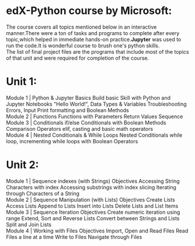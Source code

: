<h1>edX-Python course by Microsoft:</h1>
The course covers all topics mentioned below in an interactive manner.There were a ton of tasks and programs to complete after every topic,which helped in immediate hands-on practice.<b>Jupyter</b> was used to run the code.It is wonderful course to brush one's python skills.
<br/>
The list of final project files are the programs that include most of the topics of that unit and were required for completion of the course.
<h1>Unit 1:</h1>
Module 1 | Python & Jupyter Basics
Build basic Skill with Python and Jupyter Notebooks
"Hello World!", Data Types & Variables
Troubleshooting Errors, Input
Print formatting and Boolean Methods
<br/>
Module 2 | Functions
Functions with Parameters
Return Values
Sequence
<br/>
Module 3 | Conditionals
if/else Conditionals with Boolean Methods
Comparison Operators
elif, casting and basic math operators
<br/>
Module 4 | Nested Conditionals & While Loops
Nested Conditionals
while loop, incrementing
while loops with Boolean Operators
<br/>
<h1>Unit 2:</h1>
Module 1 | Sequence indexes (with Strings)
Objectives
Accessing String Characters with index
Accessing substrings with index slicing
Iterating through Characters of a String
<br/>
Module 2 | Sequence Manipulation (with Lists)
Objectives
Create Lists
Access Lists
Append to Lists
Insert into Lists
Delete Lists and List Items
<br/>
Module 3 | Sequence Iteration
Objectives
Create numeric iteration using range
Extend, Sort and Reverse Lists
Convert between Strings and Lists
Split and Join Lists
<br/>
Module 4 | Working with Files
Objectives
Import, Open and Read Files
Read Files a line at a time
Write to Files
Navigate through Files
